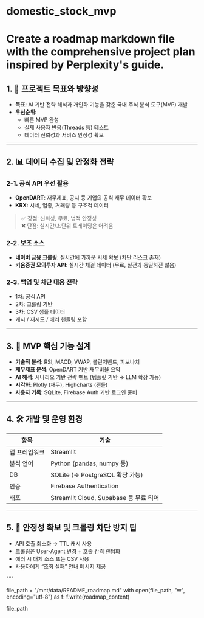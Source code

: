 # domestic_stock_mvp

# Create a roadmap markdown file with the comprehensive project plan inspired by Perplexity's guide.

## 1. 🎯 프로젝트 목표와 방향성

- **목표**: AI 기반 전략 해석과 개인화 기능을 갖춘 국내 주식 분석 도구(MVP) 개발
- **우선순위**:
  - 빠른 MVP 완성
  - 실제 사용자 반응(Threads 등) 테스트
  - 데이터 신뢰성과 서비스 안정성 확보

---

## 2. 📊 데이터 수집 및 안정화 전략

### 2-1. 공식 API 우선 활용
- **OpenDART**: 재무제표, 공시 등 기업의 공식 재무 데이터 확보
- **KRX**: 시세, 업종, 거래량 등 구조적 데이터

> ✅ 장점: 신뢰성, 무료, 법적 안정성  
> ❌ 단점: 실시간/초단위 트레이딩은 어려움

### 2-2. 보조 소스
- **네이버 금융 크롤링**: 실시간에 가까운 시세 확보 (차단 리스크 존재)
- **키움증권 모의투자 API**: 실시간 체결 데이터 (무료, 실전과 동일하진 않음)

### 2-3. 백업 및 차단 대응 전략
- 1차: 공식 API  
- 2차: 크롤링 기반  
- 3차: CSV 샘플 데이터  
- 캐시 / 재시도 / 에러 핸들링 포함

---

## 3. 🔧 MVP 핵심 기능 설계

- **기술적 분석**: RSI, MACD, VWAP, 볼린저밴드, 피보나치
- **재무제표 분석**: OpenDART 기반 재무비율 요약
- **AI 해석**: 시나리오 기반 전략 멘트 (템플릿 기반 → LLM 확장 가능)
- **시각화**: Plotly (재무), Highcharts (캔들)
- **사용자 기록**: SQLite, Firebase Auth 기반 로그인 준비

---

## 4. 🛠 개발 및 운영 환경

| 항목 | 기술 |
|------|------|
| 앱 프레임워크 | Streamlit |
| 분석 언어 | Python (pandas, numpy 등) |
| DB | SQLite (→ PostgreSQL 확장 가능) |
| 인증 | Firebase Authentication |
| 배포 | Streamlit Cloud, Supabase 등 무료 티어

---

## 5. 🧱 안정성 확보 및 크롤링 차단 방지 팁

- API 호출 최소화 → TTL 캐시 사용
- 크롤링은 User-Agent 변경 + 호출 간격 랜덤화
- 에러 시 대체 소스 또는 CSV 사용
- 사용자에게 “조회 실패” 안내 메시지 제공

"""

file_path = "/mnt/data/README_roadmap.md"
with open(file_path, "w", encoding="utf-8") as f:
    f.write(roadmap_content)

file_path
